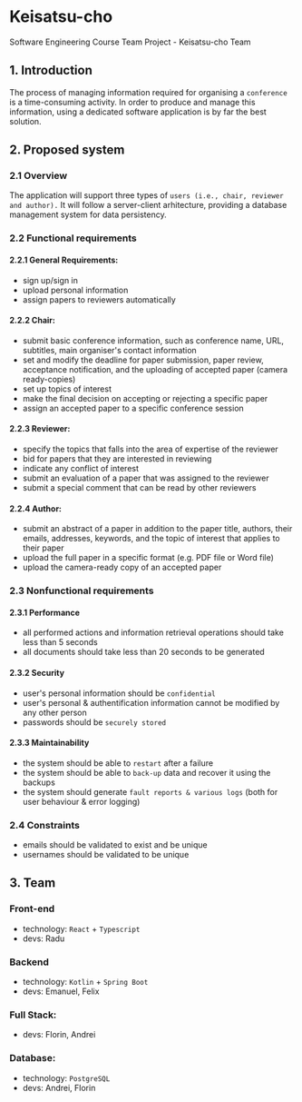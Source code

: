 # Keisatsu-cho
Software Engineering Course Team Project - Keisatsu-cho Team

## 1. Introduction
The process of managing information required for organising a ```conference``` is a time-consuming activity. In order to produce and manage this information, using a dedicated software application is by far the best solution.

## 2. Proposed system
### 2.1 Overview
The application will support three types of ```users (i.e., chair, reviewer and author).``` It will follow a server-client arhitecture, providing a database management system for data persistency.

### 2.2 Functional requirements
#### 2.2.1 General Requirements:
- sign up/sign in
- upload personal information
- assign papers to reviewers automatically

#### 2.2.2 Chair:
- submit basic conference information, such as conference name, URL, subtitles, main organiser's contact information
- set and modify the deadline for paper submission, paper review, acceptance notification, and the uploading of accepted paper (camera ready-copies)
- set up topics of interest
- make the final decision on accepting or rejecting a specific paper
- assign an accepted paper to a specific conference session

#### 2.2.3 Reviewer:
- specify the topics that falls into the area of expertise of the reviewer
- bid for papers that they are interested in reviewing
- indicate any conflict of interest
- submit an evaluation of a paper that was assigned to the reviewer
- submit a special comment that can be read by other reviewers
 
#### 2.2.4 Author:
- submit an abstract of a paper in addition to the paper title, authors, their emails, addresses, keywords, and the topic of interest that applies to their paper
- upload the full paper in a specific format (e.g. PDF file or Word file)
- upload the camera-ready copy of an accepted paper

### 2.3 Nonfunctional requirements
#### 2.3.1 Performance
- all performed actions and information retrieval operations should take less than 5 seconds
- all documents should take less than 20 seconds to be generated

#### 2.3.2 Security
- user's personal information should be ```confidential```
- user's personal & authentification information cannot be modified by any other person
- passwords should be ```securely stored```

#### 2.3.3 Maintainability
- the system should be able to ```restart``` after a failure
- the system should be able to ```back-up``` data and recover it using the backups
- the system should generate ```fault reports & various logs``` (both for user behaviour & error logging)

### 2.4 Constraints
- emails should be validated to exist and be unique
- usernames should be validated to be unique

## 3. Team
### Front-end
- technology: ```React``` + ```Typescript```
- devs: Radu

### Backend
- technology: ```Kotlin``` + ```Spring Boot```
- devs: Emanuel, Felix

### Full Stack:
- devs: Florin, Andrei

### Database:
- technology: ```PostgreSQL```
- devs: Andrei, Florin
